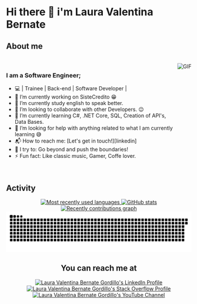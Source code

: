 # Hi there 👋 i'm Laura Valentina Bernate

<h2 align="Left">About me</h2>
<br>

<img align="right" height="270px" alt="GIF" src="https://i.pinimg.com/originals/e4/26/70/e426702edf874b181aced1e2fa5c6cde.gif" />

### I am a Software Engineer;
- 💻 | Trainee | Back-end | Software Developer |
- 🔭 I’m currently working on SisteCredito :grin:
- 🌱 I’m currently study english to speak better.
- 👯 I’m looking to collaborate with other Developers. :wink:
- 🌱 I’m currently learning C#, .NET Core, SQL, Creation of API's, Data Bases.
- 🤔 I’m looking for help with anything related to what I am currently learning 😅
- 📬 How to reach me: [Let's get in touch!][linkedin]
- 🧗 I try to: Go beyond and push the boundaries!
- ⚡ Fun fact: Like classic music, Gamer, Coffe lover.
<br>


## Activity
<div align="center">
    <a href="https://github.com/Sekaitsu/Sekaitsu">
	<img height="140em" src="https://github-readme-stats.vercel.app/api/top-langs/?username=Sekaitsu&layout=compact&langs_count=10&theme=tokyonight&title_color=2895BC&hide=VHDL,Stata&custom_title=Most recently used languages" alt="Most recently used languages">
    <img height="140em" src="https://github-readme-stats.vercel.app/api?username=Sekaitsu&hide=issues&show_icons=true&theme=tokyonight&hideborder=true&title_color=2895BC&icon_color=FE0000&include_all_commits=true" alt="GitHub stats">
	<img src="https://activity-graph.herokuapp.com/graph?username=Sekaitsu&custom_title=Recently%20contributions&hide_border=true&area=true&area_color=2895BC&point=FE0000&line=2895BC&theme=react-dark" alt="Recently contributions graph">
	<img src="https://github.com/h-ssiqueira/h-ssiqueira/blob/output/dist/github-contribution-grid-snake.svg" alt="Snake animation">
	</a>
	<br>
</div>

<h2 align="Center">You can reach me at</h2>

<p align="Center">
  <a href="https://www.linkedin.com/in/laurabernategordillo/">
    <img src="https://www.vectorlogo.zone/logos/linkedin/linkedin-icon.svg" alt="Laura Valentina Bernate Gordillo's LinkedIn Profile" height="30" width="30">
  </a>

  <a href="https://es.stackoverflow.com/users/190330/sekaitsu?tab=profile">
    <img src="https://www.vectorlogo.zone/logos/stackoverflow/stackoverflow-icon.svg" alt="Laura Valentina Bernate Gordillo's Stack Overflow Profile" height="30" width="30">
  </a>
  
  <a href="https://www.youtube.com/channel/UCSmtkMGjy4a70OV5f5PAn_g">
    <img src="https://www.vectorlogo.zone/logos/youtube/youtube-icon.svg" alt="Laura Valentina Bernate Gordillo's YouTube Channel" height="30" width="30">
  </a>
</p>
